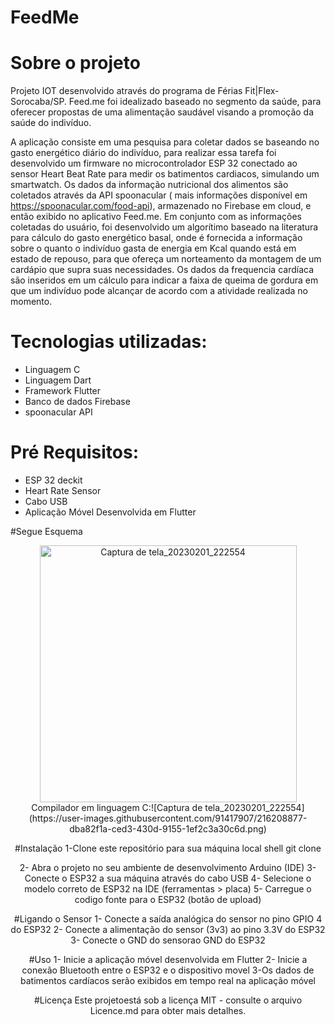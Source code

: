 # FeedMe

# Sobre o projeto
Projeto IOT desenvolvido através do programa de Férias Fit|Flex-Sorocaba/SP.
  Feed.me foi idealizado baseado no segmento da saúde, para oferecer propostas de uma alimentação saudável visando a promoção da saúde do indivíduo.
  
   A aplicação consiste em uma pesquisa para coletar dados se baseando no gasto energético diário do indivíduo, para realizar essa tarefa foi desenvolvido um firmware no microcontrolador ESP 32 conectado ao sensor Heart Beat Rate para medir os batimentos cardiacos, simulando um smartwatch.
  Os dados da informação nutricional dos alimentos são coletados através da API spoonacular ( mais informações disponível em https://spoonacular.com/food-api), armazenado no Firebase em cloud, e então exibido no aplicativo Feed.me. Em conjunto com as informações coletadas do usuário, foi desenvolvido um algorítimo baseado na literatura para cálculo do gasto energético basal, onde é fornecida a informação sobre o quanto o indivíduo gasta de energia em Kcal quando está em estado de repouso, para que ofereça um norteamento da montagem de um cardápio que supra suas necessidades.
  Os dados da frequencia cardíaca são inseridos em um cálculo para indicar a faixa de queima de gordura em que um indivíduo pode alcançar de acordo com a atividade realizada no momento.
 
# Tecnologias utilizadas:
- Linguagem C
- Linguagem Dart
- Framework Flutter
- Banco de dados Firebase
- spoonacular API

# Pré Requisitos:
- ESP 32 deckit
- Heart Rate Sensor 
- Cabo USB
- Aplicação Móvel Desenvolvida em Flutter

#Segue Esquema
<div align="center">
<img width="411" alt="Captura de tela_20230201_222554"src="https://user-images.githubusercontent.com/91417907/216208895-8c39cc12-d579-448d-a724-24969dc23fe7.png">
<div>

</div>
Compilador em linguagem C:![Captura de tela_20230201_222554](https://user-images.githubusercontent.com/91417907/216208877-dba82f1a-ced3-430d-9155-1ef2c3a30c6d.png)

#Instalação
  1-Clone este repositório para sua máquina local
  shell
  git clone
  
  2- Abra o projeto no seu ambiente de desenvolvimento Arduino (IDE)
  3- Conecte o ESP32 a sua máquina através do cabo USB
  4- Selecione o modelo correto de ESP32 na IDE (ferramentas > placa)
  5- Carregue o codigo fonte para o ESP32 (botão de upload)
  
  #Ligando o Sensor
  1- Conecte a saída analógica do sensor no pino GPIO 4 do ESP32
  2- Conecte a alimentação do sensor (3v3) ao pino 3.3V do ESP32
  3- Conecte o GND do sensorao GND do ESP32
  
  #Uso
  1- Inicie a aplicação móvel desenvolvida em Flutter
  2- Inicie a conexão Bluetooth entre o ESP32 e o dispositivo movel
  3-Os dados de batimentos cardíacos serão exibidos em tempo real na aplicação móvel
  
  #Licença
  Este projetoestá sob a licença MIT - consulte o arquivo Licence.md para obter mais detalhes.
  




